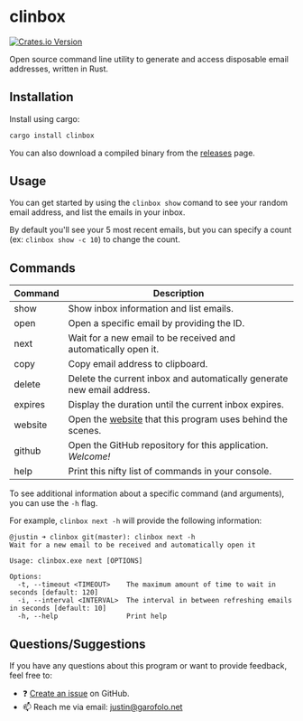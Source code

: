 # clinbox

[![Crates.io Version](https://img.shields.io/crates/v/clinbox?style=for-the-badge&color=%23FF0060)](https://crates.io/crates/clinbox)

Open source command line utility to generate and access disposable email addresses, written in Rust.

## Installation

Install using cargo:

```bash
cargo install clinbox
```

You can also download a compiled binary from the [releases](https://github.com/ooojustin/clinbox/releases) page.

## Usage

You can get started by using the `clinbox show` comand to see your random email address, and list the emails in your inbox.

By default you'll see your 5 most recent emails, but you can specify a count (ex: `clinbox show -c 10`) to change the count.

## Commands

| Command | Description                                                                                   |
| ------- | --------------------------------------------------------------------------------------------- |
| show    | Show inbox information and list emails.                                                       |
| open    | Open a specific email by providing the ID.                                                    |
| next    | Wait for a new email to be received and automatically open it.                                |
| copy    | Copy email address to clipboard.                                                              |
| delete  | Delete the current inbox and automatically generate new email address.                        |
| expires | Display the duration until the current inbox expires.                                         |
| website | Open the [website](https://www.disposablemail.com/) that this program uses behind the scenes. |
| github  | Open the GitHub repository for this application. _Welcome!_                                   |
| help    | Print this nifty list of commands in your console.                                            |

To see additional information about a specific command (and arguments), you can use the `-h` flag.

For example, `clinbox next -h` will provide the following information:

```
@justin ➜ clinbox git(master): clinbox next -h
Wait for a new email to be received and automatically open it

Usage: clinbox.exe next [OPTIONS]

Options:
  -t, --timeout <TIMEOUT>    The maximum amount of time to wait in seconds [default: 120]
  -i, --interval <INTERVAL>  The interval in between refreshing emails in seconds [default: 10]
  -h, --help                 Print help
```

## Questions/Suggestions

If you have any questions about this program or want to provide feedback, feel free to:

- ❓ [Create an issue](https://github.com/ooojustin/clinbox/issues) on GitHub.
- 📫 Reach me via email: [justin@garofolo.net](mailto:justin@garofolo.net)
